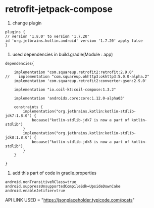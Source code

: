 # retrofit-jetpack-compose

1. change plugin

```
plugins {
// version '1.8.0' to version '1.7.20'
id 'org.jetbrains.kotlin.android' version '1.7.20' apply false
}
```

1. used dependencies in build.gradle(Module : app)

```
dependencies{

    implementation "com.squareup.retrofit2:retrofit:2.9.0"
//    implementation "com.squareup.okhttp3:okhttp3:5.0.0-alpha.2"
    implementation 'com.squareup.retrofit2:converter-gson:2.9.0'

    implementation "io.coil-kt:coil-compose:1.3.2"

    implementation 'androidx.core:core:1.12.0-alpha03'

    constraints {
        implementation("org.jetbrains.kotlin:kotlin-stdlib-jdk7:1.8.0") {
            because("kotlin-stdlib-jdk7 is now a part of kotlin-stdlib")
        }
        implementation("org.jetbrains.kotlin:kotlin-stdlib-jdk8:1.8.0") {
            because("kotlin-stdlib-jdk8 is now a part of kotlin-stdlib")
        }
    }

}
```

1. add this part of code in gradle.properties

```
android.nonTransitiveRClass=true
android.suppressUnsupportedCompileSdk=UpsideDownCake
android.enableJetifier=true
```

API LINK USED = "https://jsonplaceholder.typicode.com/posts"
